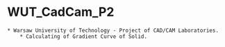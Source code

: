 # WUT_CadCam_P2

	* Warsaw University of Technology - Project of CAD/CAM Laboratories.
		* Calculating of Gradient Curve of Solid.